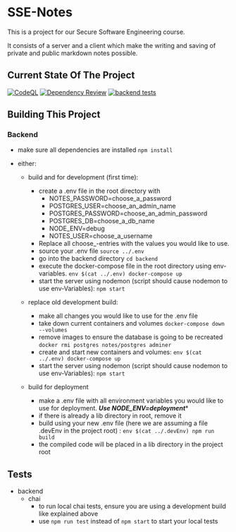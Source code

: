 # SSE-Notes

This is a project for our Secure Software Engineering course.

It consists of a server and a client which make the writing and saving of private and public markdown notes possible.

## Current State Of The Project
[![CodeQL](https://github.com/BranAndSceolan/SSE-Notes/actions/workflows/codeql-analysis.yml/badge.svg)](https://github.com/BranAndSceolan/SSE-Notes/actions/workflows/codeql-analysis.yml)
[![Dependency Review](https://github.com/BranAndSceolan/SSE-Notes/actions/workflows/dependency-review.yml/badge.svg)](https://github.com/BranAndSceolan/SSE-Notes/actions/workflows/dependency-review.yml)
[![backend tests](https://github.com/BranAndSceolan/SSE-Notes/actions/workflows/backend-test.yml/badge.svg)](https://github.com/BranAndSceolan/SSE-Notes/actions/workflows/backend-test.yml)

## Building This Project

### Backend
* make sure all dependencies are installed ``npm install``
* either:

  * build and for development (first time):
    * create a .env file in the root directory with
      * NOTES_PASSWORD=choose_a_password
      * POSTGRES_USER=choose_an_admin_name
      * POSTGRES_PASSWORD=choose_an_admin_password
      * POSTGRES_DB=choose_a_db_name
      * NODE_ENV=debug
      * NOTES_USER=choose_a_username
    * Replace all choose_-entries with the values you would like to use.
    * source your .env file  ``source ../.env``
    * go into the backend directory ``cd backend``
    * execute the docker-compose file in the root directory using env-variables. ``env $(cat ../.env) docker-compose up``
    * start the server using nodemon (script should cause nodemon to use env-Variables): ``npm start``

  * replace old development build:
    * make all changes you would like to use for the .env file
    * take down current containers and volumes ``docker-compose down --volumes``
    * remove images to ensure the database is going to be recreated ``docker rmi postgres notes/postgres adminer``
    * create and start new containers and volumes: ``env $(cat ../.env) docker-compose up``
    * start the server using nodemon (script should cause nodemon to use env-Variables): ``npm start``

  * build for deployment
    * make a .env file with all environment variables you would like to use for deployment. ***Use NODE_ENV=deployment****
    * if there is already a lib directory in root, remove it
    * build using your new .env file (here we are assuming a file .devEnv in the project root) : ``env $(cat ../.devEnv) npm run build``
    * the compiled code will be placed in a lib directory in the project root

## Tests
  * backend
    * chai
      * to run local chai tests, ensure you are using a development build like explained above
      * use ``npm run test`` instead of ``npm start`` to start your local tests